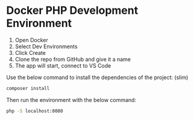 # Docker PHP Development Environment

1. Open Docker
1. Select Dev Environments
1. Click Create
1. Clone the repo from GitHub and give it a name
1. The app will start, connect to VS Code

Use the below command to install the dependencies of the project: (slim)
```bash
composer install
```

Then run the environment with the below command:
```bash
php -S localhost:8080
```